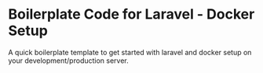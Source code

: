 # Boilerplate Code for Laravel - Docker Setup
A quick boilerplate template to get started with laravel and docker setup on your development/production server.